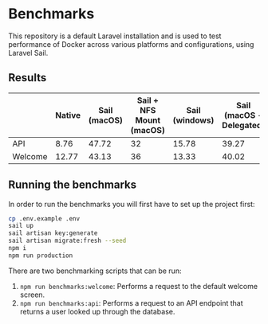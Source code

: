 # Benchmarks

This repository is a default Laravel installation and is used to test performance of Docker across various platforms and configurations, using Laravel Sail. 

## Results

|         | Native | Sail (macOS) | Sail + NFS Mount (macOS) | Sail (windows) | Sail (macOS - Delegated) | Sail (macOS - cached) | Sail - Experimental Virtualization | Sail - Mutagen | Sail (macOS + osxfs) |
| ------- | ------ | ------------ | ------------------------ | -------------- | ------------------------ | --------------------- | ---------------------------------- | -------------- | -------------------- |
| API     | 8.76   | 47.72        | 32                       | 15.78          | 39.27                    | 39.95                 | 156.63                             | 17.59          | 85.06                |
| Welcome | 12.77  | 43.13        | 36                       | 13.33          | 40.02                    | 39.56                 | 247.74                             | 18.15          | 89.06                |

## Running the benchmarks

In order to run the benchmarks you will first have to set up the project first:

```bash
cp .env.example .env
sail up
sail artisan key:generate
sail artisan migrate:fresh --seed
npm i
npm run production
```

There are two benchmarking scripts that can be run:

1. `npm run benchmarks:welcome`: Performs a request to the default welcome screen.
2. `npm run benchmarks:api`: Performs a request to an API endpoint that returns a user looked up through the database.

